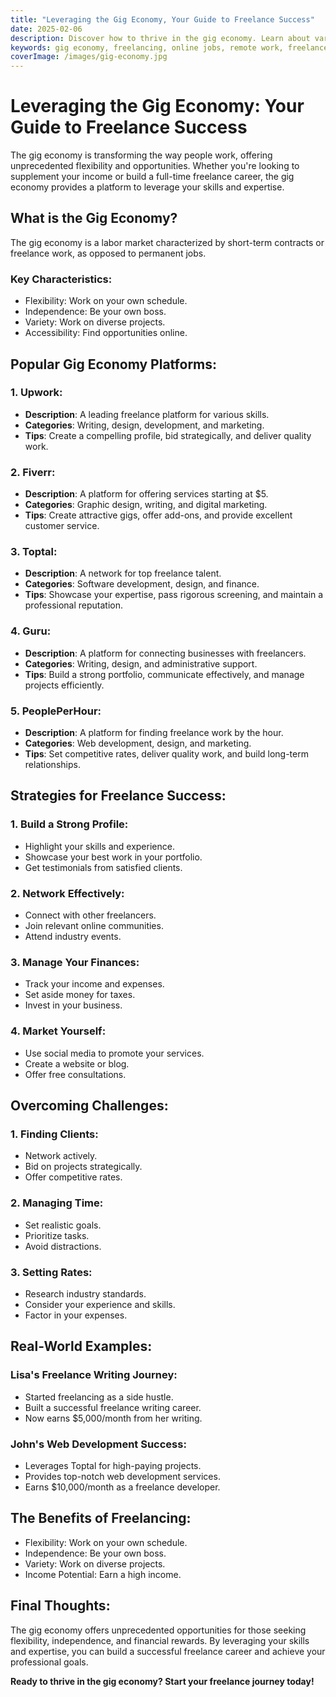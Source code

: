 ```yaml
---
title: "Leveraging the Gig Economy, Your Guide to Freelance Success"
date: 2025-02-06
description: Discover how to thrive in the gig economy. Learn about various freelance platforms and strategies to build a successful freelance career.
keywords: gig economy, freelancing, online jobs, remote work, freelance platforms
coverImage: /images/gig-economy.jpg
---
```


# Leveraging the Gig Economy: Your Guide to Freelance Success

The gig economy is transforming the way people work, offering unprecedented flexibility and opportunities. Whether you're looking to supplement your income or build a full-time freelance career, the gig economy provides a platform to leverage your skills and expertise.

## What is the Gig Economy?

The gig economy is a labor market characterized by short-term contracts or freelance work, as opposed to permanent jobs.

### Key Characteristics:

- Flexibility: Work on your own schedule.
- Independence: Be your own boss.
- Variety: Work on diverse projects.
- Accessibility: Find opportunities online.

## Popular Gig Economy Platforms:

### 1. Upwork:

- **Description**: A leading freelance platform for various skills.
- **Categories**: Writing, design, development, and marketing.
- **Tips**: Create a compelling profile, bid strategically, and deliver quality work.

### 2. Fiverr:

- **Description**: A platform for offering services starting at $5.
- **Categories**: Graphic design, writing, and digital marketing.
- **Tips**: Create attractive gigs, offer add-ons, and provide excellent customer service.

### 3. Toptal:

- **Description**: A network for top freelance talent.
- **Categories**: Software development, design, and finance.
- **Tips**: Showcase your expertise, pass rigorous screening, and maintain a professional reputation.

### 4. Guru:

- **Description**: A platform for connecting businesses with freelancers.
- **Categories**: Writing, design, and administrative support.
- **Tips**: Build a strong portfolio, communicate effectively, and manage projects efficiently.

### 5. PeoplePerHour:

- **Description**: A platform for finding freelance work by the hour.
- **Categories**: Web development, design, and marketing.
- **Tips**: Set competitive rates, deliver quality work, and build long-term relationships.

## Strategies for Freelance Success:

### 1. Build a Strong Profile:

- Highlight your skills and experience.
- Showcase your best work in your portfolio.
- Get testimonials from satisfied clients.

### 2. Network Effectively:

- Connect with other freelancers.
- Join relevant online communities.
- Attend industry events.

### 3. Manage Your Finances:

- Track your income and expenses.
- Set aside money for taxes.
- Invest in your business.

### 4. Market Yourself:

- Use social media to promote your services.
- Create a website or blog.
- Offer free consultations.

## Overcoming Challenges:

### 1. Finding Clients:

- Network actively.
- Bid on projects strategically.
- Offer competitive rates.

### 2. Managing Time:

- Set realistic goals.
- Prioritize tasks.
- Avoid distractions.

### 3. Setting Rates:

- Research industry standards.
- Consider your experience and skills.
- Factor in your expenses.

## Real-World Examples:

### Lisa's Freelance Writing Journey:

- Started freelancing as a side hustle.
- Built a successful freelance writing career.
- Now earns $5,000/month from her writing.

### John's Web Development Success:

- Leverages Toptal for high-paying projects.
- Provides top-notch web development services.
- Earns $10,000/month as a freelance developer.

## The Benefits of Freelancing:

- Flexibility: Work on your own schedule.
- Independence: Be your own boss.
- Variety: Work on diverse projects.
- Income Potential: Earn a high income.

## Final Thoughts:

The gig economy offers unprecedented opportunities for those seeking flexibility, independence, and financial rewards. By leveraging your skills and expertise, you can build a successful freelance career and achieve your professional goals.

**Ready to thrive in the gig economy? Start your freelance journey today!**
